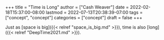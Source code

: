 +++
title = "Time is Long"
author = ["Cash Weaver"]
date = 2022-02-18T15:37:00-08:00
lastmod = 2022-07-13T20:38:39-07:00
tags = ["concept", "concept"]
categories = ["concept"]
draft = false
+++

Just as [space is big]({{< relref "space_is_big.md" >}}), time is also [long]({{< relref "DeepTime2021.md" >}}).
